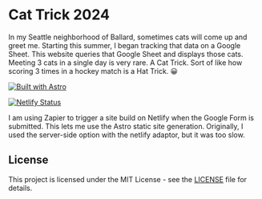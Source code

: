 # Cat Trick 2024

In my Seattle neighborhood of Ballard, sometimes cats will come up and greet me. Starting this summer, I began tracking that data on a Google Sheet. This website queries that Google Sheet and displays those cats. Meeting 3 cats in a single day is very rare. A Cat Trick. Sort of like how scoring 3 times in a hockey match is a Hat Trick. 😀

[![Built with Astro](https://astro.badg.es/v2/built-with-astro/tiny.svg)](https://astro.build)

[![Netlify Status](https://api.netlify.com/api/v1/badges/342a08c1-b93e-405f-8c0f-f259f8c0aed2/deploy-status)](https://app.netlify.com/sites/cat-trick/deploys)

I am using Zapier to trigger a site build on Netlify when the Google Form is submitted. This lets me use the Astro static site generation. Originally, I used the server-side option with the netlify adaptor, but it was too slow.

## License

This project is licensed under the MIT License - see the [LICENSE](LICENSE) file for details.
